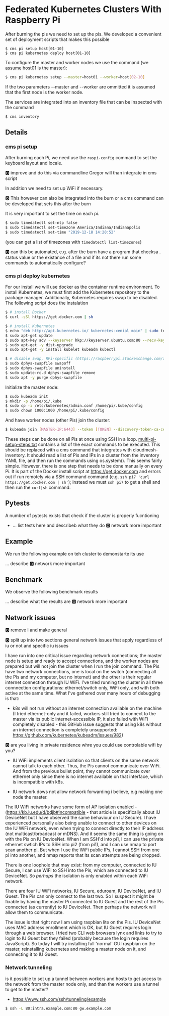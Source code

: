 # Federated Kubernetes Clusters With Raspberry Pi

<!-- comment configures vim to enable word wrapping; gggqG to force rewrap -->
<!-- vim: set tw=79 fo+=t fo-=l: -->

After burning the pis we need to set up the pis. We developed a convenient set of deployment scripts that makes this possible


```
$ cms pi setup host[01-10]
$ cms pi kubernetes deploy host[01-10]
```

To configure the master and worker nodes we use the command (we assume host01 is the master):

```bash
$ cms pi kubernetes setup --master=host01 --worker=host[02-10]
```

If the two parameters --master and --worker are ommitted it is assumed that the first node is the worker node.

The services are integrated into an inventory file that can be inspected with the command

```bash
$ cms inventory
```

## Details

### cms pi setup 

After burning each Pi, we need use the `raspi-config` command to set the keyboard
layout and locale. 

:o2: improve and do this via commandline Gregor will than integrate in cms script

In addition we need to set up WiFi if necessary. 

:o2: This however can also be integrated into the burn or a cms command can be developed that sets this after the burn

It is very important to set the time on each pi.


```bash
$ sudo timedatectl set-ntp false
$ sudo timedatectl set-timezone America/Indiana/Indianapolis
$ sudo timedatectl set-time "2019-12-18 14:20:52"
```

(you can get a list of timezones with `timedatectl list-timezones`)

:o2: can this be automated, e.g. after the burn have a program that checksa . status value or the existance of a file and if its not there run some commands to automatically configure?


### cms pi deploy kubernetes 

For our install we will use docker as the container runtime environment.
To install  Kubernetes, we must first 
add the Kubernetes repository to the package manager.
Additionally, Kubernetes requires swap to be disabled. The following script 
does the instalation 

```bash
$ # install Docker
$ curl -sSl https://get.docker.com | sh

$ # install Kubernetes
$ echo "deb http://apt.kubernetes.io/ kubernetes-xenial main" | sudo tee /etc/apt/sources.list.d/kubernetes.list
$ sudo apt-get update
$ sudo apt-key adv --keyserver hkp://keyserver.ubuntu.com:80 --recv-keys 6A030B21BA07F4FB
$ sudo apt-get -y dist-upgrade
$ sudo apt-get -y install kubelet kubeadm kubectl

$ # disable swap, RPi-specific (https://raspberrypi.stackexchange.com/a/100606)
$ sudo dphys-swapfile swapoff
$ sudo dphys-swapfile uninstall
$ sudo update-rc.d dphys-swapfile remove
$ sudo apt -y purge dphys-swapfile
```

Initialize the master node:

```bash
$ sudo kubeadm init
$ mkdir -p /home/pi/.kube
$ sudo cp -i /etc/kubernetes/admin.conf /home/pi/.kube/config
$ sudo chown 1000:1000 /home/pi/.kube/config
```

And have worker nodes (other Pis) join the cluster:

```bash
$ kubeadm join [MASTER-IP:6443] --token [TOKEN] --discovery-token-ca-cert-hash [HASH]
```

These steps can be done on all Pis at once using SSH in a loop.
[multi-pi-setup-steps.txt](multi-pi-setup-steps.txt) contains a list of the
exact commands to be executed. This should be replaced with a cms command that
integrates with cloudmesh-inventory. It should read a list of Pis and IPs in a
cluster from the inventory YAML file, and then run the commands using
os.system(). This seems fairly simple. However, there is one step that needs to
be done manually on every Pi. It is part of the Docker install script at
<https://get.docker.com> and errors out if run remotely via a SSH command
command (e.g. `ssh pi7 'curl https://get.docker.com | sh'`); instead we must
`ssh pi7` to get a shell and then run the `curl|sh` command.


## Pytests

A number of pytests exists that check if the cluster is properly fucntioning

* ... list tests here and describeb what they do
:o2: network more important


## Example

We run the following example on teh cluster to demonstarte its use

... describe
:o2: network more important


## Benchmark

We observe the following benchmark results

... describe what the results are
:o2: network more important

## Network issues 

:o2: remove I and make general

:o2: split up into two sections general network issues that apply regardless of iu or not and specific iu issues

I have run into one critical issue regarding network connections; the master node is setup and ready to accept connections, and the worker nodes are prepared but will not join the cluster when I run the join command. The Pis have two network connections, one is local on the switch (connecting all the Pis and my computer, but no internet) and the other is their regular internet connection through IU WiFi. I've tried running the cluster in all three connnection configurations: ethernet/switch only, WiFi only, and with both active at the same time. What I've gathered over many hours of debugging is that:

 

*  k8s will not run without an internet connection available on the machine (I tried ethernet-only and it failed, workers still tried to connect to the master via its public internet-accessible IP, it also failed with WiFi completely disabled - this GitHub issue suggests that using k8s without an internet connection is completely unsupported: https://github.com/kubernetes/kubeadm/issues/982)

:o2: are you living in private residence whre you could use controlable wifi by you?

*  IU WiFi implements client isolation so that clients on the same network cannot talk to each other. Thus, the Pis cannot communicate over WiFi. And from the previous bullet point, they cannot communicate over ethernet only since there is no internet available on that interface, which is incompatible with k8s.

* IU network dows not allow network forwarding i believe, e.g making one node the master. 

The IU WiFi networks have some form of AP isolation enabled - (https://kb.iu.edu/d/bdjb#incompatible - that article is specifically about IU DeviceNet but I have observed the same behaviour on IU Secure). I have experienced personally also being unable to connect to other devices on the IU WiFi network, even when trying to connect directly to their IP address (not multicast/broadcast or mDNS). And it seems the same thing is going on with the Pis on IU DeviceNet. When I am SSH'd into pi1, I can use the private ethernet swtich IPs to SSH into pi2 (from pi1), and I can use nmap to port scan another pi. But when I use the WiFi public IPs, I cannot SSH from one pi into another, and nmap reports that its scan attempts are being dropped.

 

There is one loophole that may exist: from my computer, connected to IU Secure, I can use WiFi to SSH into the Pis, which are connected to IU DeviceNet. So *perhaps* the isolation is only enabled within each WiFi network.

 

There are four IU WiFi networks, IU Secure, eduroam, IU DeviceNet, and IU Guest. The Pis can only connect to the last two. So I suspect it might be fixable by having the master Pi connected to IU Guest and the rest of the Pis connected (as currently) to IU DeviceNet. Then perhaps the network will allow them to communicate.

 

The issue is that right now I am using raspbian lite on the Pis. IU DeviceNet uses MAC address enrollment which is OK, but IU Guest requires login through a web browser. I tried two CLI web browsers lynx and links to try to login to IU Guest but they failed (probably because the login requires JavaScript). So today I will try installing full 'normal' GUI raspbian on the master, reinstalling kubernetes and making a master node on it, and connecting it to IU Guest.

 
### Network tunneling

is it possible to set up a tunnel between workers and hosts to get access to the network from the master node only, and than the workers use a tunnel to get to the master?


* <https://www.ssh.com/ssh/tunneling/example>

```bash
$ ssh -L 80:intra.example.com:80 gw.example.com
```

